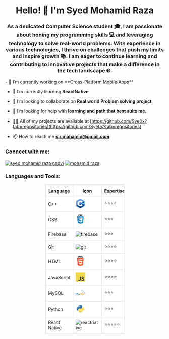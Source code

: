
<h1 align="center">Hello! 👋 I'm Syed Mohamid Raza</h1> <h3 align="center">As a dedicated Computer Science student 🎓, I am passionate about honing my programming skills 💻 and leveraging technology to solve real-world problems. With experience in various technologies, I thrive on challenges that push my limits and inspire growth 📚. I am eager to continue learning and contributing to innovative projects that make a difference in the tech landscape 🌐.</h3>
- 🔭 I’m currently working on **Cross-Platform Mobile Apps**

- 🌱 I’m currently learning **ReactNative**

- 👯 I’m looking to collaborate on **Real world Problem solving project**

- 🤝 I’m looking for help with **learning and path that best suits me.**

- 👨‍💻 All of my projects are available at [https://github.com/Sye0x?tab=repositories](https://github.com/Sye0x?tab=repositories)

- 📫 How to reach me **s.r.mahamid@gmail.com**

<h3 align="left">Connect with me:</h3>
<p align="left">
<a href="https://linkedin.com/in/syed mohamid raza nadvi" target="blank"><img align="center" src="https://raw.githubusercontent.com/rahuldkjain/github-profile-readme-generator/master/src/images/icons/Social/linked-in-alt.svg" alt="syed mohamid raza nadvi" height="30" width="40" /></a>
<a href="https://www.leetcode.com/mohamid raza" target="blank"><img align="center" src="https://raw.githubusercontent.com/rahuldkjain/github-profile-readme-generator/master/src/images/icons/Social/leet-code.svg" alt="mohamid raza" height="30" width="40" /></a>
</p>

<h3 align="left">Languages and Tools:</h3>
<table style="border-collapse: collapse; width: 50%; margin: auto; background-color: white; border: 1px solid #ddd;">
  <tr>
    <th style="border: 1px solid #ddd; padding: 8px;">Language</th>
    <th style="border: 1px solid #ddd; padding: 8px;">Icon</th>
    <th style="border: 1px solid #ddd; padding: 8px;">Expertise</th>
  </tr>
  <tr>
    <td style="border: 1px solid #ddd; padding: 8px;">C++</td>
    <td style="border: 1px solid #ddd; padding: 8px;">
      <img src="https://raw.githubusercontent.com/devicons/devicon/master/icons/cplusplus/cplusplus-original.svg" alt="cplusplus" width="30" height="30"/>
    </td>
    <td style="border: 1px solid #ddd; padding: 8px;">⭐⭐⭐⭐</td>
  </tr>
  <tr>
    <td style="border: 1px solid #ddd; padding: 8px;">CSS</td>
    <td style="border: 1px solid #ddd; padding: 8px;">
      <img src="https://raw.githubusercontent.com/devicons/devicon/master/icons/css3/css3-original-wordmark.svg" alt="css3" width="30" height="30"/>
    </td>
    <td style="border: 1px solid #ddd; padding: 8px;">⭐⭐⭐</td>
  </tr>
  <tr>
    <td style="border: 1px solid #ddd; padding: 8px;">Firebase</td>
    <td style="border: 1px solid #ddd; padding: 8px;">
      <img src="https://www.vectorlogo.zone/logos/firebase/firebase-icon.svg" alt="firebase" width="30" height="30"/>
    </td>
    <td style="border: 1px solid #ddd; padding: 8px;">⭐⭐⭐</td>
  </tr>
  <tr>
    <td style="border: 1px solid #ddd; padding: 8px;">Git</td>
    <td style="border: 1px solid #ddd; padding: 8px;">
      <img src="https://www.vectorlogo.zone/logos/git-scm/git-scm-icon.svg" alt="git" width="30" height="30"/>
    </td>
    <td style="border: 1px solid #ddd; padding: 8px;">⭐⭐⭐⭐</td>
  </tr>
  <tr>
    <td style="border: 1px solid #ddd; padding: 8px;">HTML</td>
    <td style="border: 1px solid #ddd; padding: 8px;">
      <img src="https://raw.githubusercontent.com/devicons/devicon/master/icons/html5/html5-original-wordmark.svg" alt="html5" width="30" height="30"/>
    </td>
    <td style="border: 1px solid #ddd; padding: 8px;">⭐⭐⭐⭐</td>
  </tr>
  <tr>
    <td style="border: 1px solid #ddd; padding: 8px;">JavaScript</td>
    <td style="border: 1px solid #ddd; padding: 8px;">
      <img src="https://raw.githubusercontent.com/devicons/devicon/master/icons/javascript/javascript-original.svg" alt="javascript" width="30" height="30"/>
    </td>
    <td style="border: 1px solid #ddd; padding: 8px;">⭐⭐⭐⭐</td>
  </tr>
  <tr>
    <td style="border: 1px solid #ddd; padding: 8px;">MySQL</td>
    <td style="border: 1px solid #ddd; padding: 8px;">
      <img src="https://raw.githubusercontent.com/devicons/devicon/master/icons/mysql/mysql-original-wordmark.svg" alt="mysql" width="30" height="30"/>
    </td>
    <td style="border: 1px solid #ddd; padding: 8px;">⭐⭐⭐</td>
  </tr>
  <tr>
    <td style="border: 1px solid #ddd; padding: 8px;">Python</td>
    <td style="border: 1px solid #ddd; padding: 8px;">
      <img src="https://raw.githubusercontent.com/devicons/devicon/master/icons/python/python-original.svg" alt="python" width="30" height="30"/>
    </td>
    <td style="border: 1px solid #ddd; padding: 8px;">⭐⭐⭐</td>
  </tr>
  <tr>
    <td style="border: 1px solid #ddd; padding: 8px;">React Native</td>
    <td style="border: 1px solid #ddd; padding: 8px;">
      <img src="https://reactnative.dev/img/header_logo.svg" alt="reactnative" width="30" height="30"/>
    </td>
    <td style="border: 1px solid #ddd; padding: 8px;">⭐⭐⭐⭐⭐</td>
  </tr>
</table>
